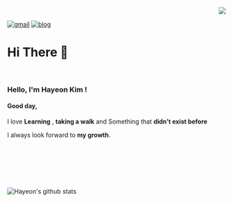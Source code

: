 <div align="right">
<img src="https://komarev.com/ghpvc/?username=hayeonkimm&&style=flat-square" align="right" />
</div>  


<br/>  

[![gmail](https://img.shields.io/badge/Gmail-EA4335?style=flat-square&logo=Gmail&logoColor=white)](https://mail.google.com/mail/u/0/?fs=1&tf=cm&source=mailto&to=hayeon.data@gmail.com)
[![blog](https://img.shields.io/badge/Blog-FFA500?style=flat-square&logo=rss&logoColor=white)](https://summerlaftel07.tistory.com/)


# Hi There 👋  
<br>
<!-- <a href="https://github.com/hayeonkimm" target="_blank">
<img src=https://img.shields.io/badge/github-%2324292e.svg?&style=for-the-badge&logo=github&logoColor=white alt=github style="margin-bottom: 5px;" />
</a>
 -->






### Hello, I'm Hayeon Kim !

#### Good day,


I love **Learning** , **taking a walk** and Something that **didn't exist before**

I always look forward to **my growth**. <br><br><br>







  

<div style='float:left'>

 



 


</div>

<br/>  
<br>
<br>


![Hayeon's github stats](https://github-readme-stats.vercel.app/api?username=hayeonkimm&show_icons=true&theme=cobalt&hide=contribs,prs)




<br/>  

<!-- Here are some ideas to get you started:

- 🔭 I’m currently working on ...
- 🌱 I’m currently learning ...
- 👯 I’m looking to collaborate on ...
- 🤔 I’m looking for help with ...
- 💬 Ask me about ...
- 📫 How to reach me: ...
- 😄 Pronouns: ...
- ⚡ Fun fact: ...
- ...
-->
